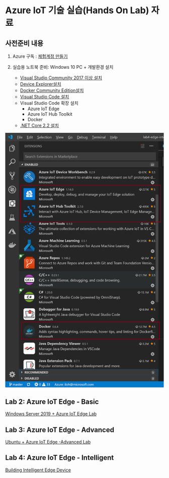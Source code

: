 # Azure IoT 기술 실습(Hands On Lab) 자료

## 사전준비 내용

1. Azure 구독 : [체험계정 만들기](https://azure.microsoft.com/ko-kr/free/)

1. 실습용 노트북 준비: Windows 10 PC + 개발환경 설치 
    * [Visual Studio Community 2017 이상 설치](https://www.visualstudio.com/ko/downloads/) 
    * [Device Explorer설치](https://github.com/Azure/azure-iot-sdk-csharp/releases/download/2019-1-4/SetupDeviceExplorer.msi)
    * [Docker Community Edition설치](https://docs.docker.com/docker-for-windows/install/)
    * [Visual Studio Code 설치](https://code.visualstudio.com/download)
    * Visual Studio Code 확장 설치
      * Azure IoT Edge
      * Azure IoT Hub Toolkit
      * Docker
    * [.NET Core 2.2 설치](https://dotnet.microsoft.com/download/dotnet-core/2.2)

![](images/IntelligentEdge/vscode-extension.png)


## Lab 2: Azure IoT Edge - Basic

[Windows Server 2019 + Azure IoT Edge Lab](lab2-edge-basic.md)

## Lab 3: Azure IoT Edge - Advanced

[Ubuntu + Azure IoT Edge -Advanced Lab](lab3-edge-advanced.md)

## Lab 4: Azure IoT Edge - Intelligent

[Building Intelligent Edge Device](lab4-edge-intelligent.md)